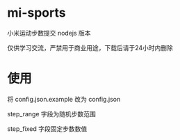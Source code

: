 # mi-sports
小米运动步数提交 nodejs 版本

仅供学习交流，严禁用于商业用途，下载后请于24小时内删除
# 使用

将 config.json.example 改为 config.json

step_range 字段为随机步数范围

step_fixed 字段固定步数数值

